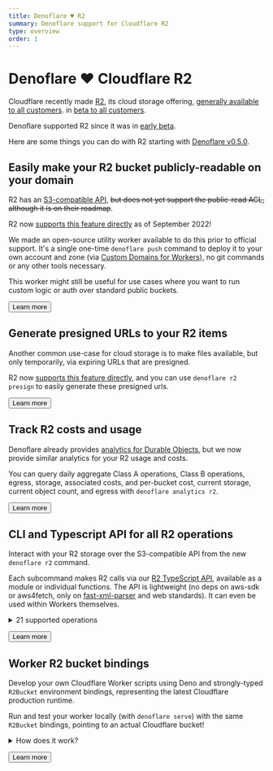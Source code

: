 ```yaml
---
title: Denoflare ♥️ R2
summary: Denoflare support for Cloudflare R2
type: overview
order: 1
---
```


# Denoflare ♥️ Cloudflare R2

Cloudflare recently made [R2](https://developers.cloudflare.com/r2), its cloud storage offering, [generally available to all customers](https://blog.cloudflare.com/r2-ga/). in [beta to all customers](https://blog.cloudflare.com/r2-open-beta/).

<Aside>

Denoflare supported R2 since it was in [early beta](https://blog.cloudflare.com/r2-open-beta/).

</Aside>

Here are some things you can do with R2 starting with [Denoflare v0.5.0](https://github.com/skymethod/denoflare/releases/tag/v0.5.0).

## Easily make your R2 bucket publicly-readable on your domain

R2 has an [S3-compatible API](https://developers.cloudflare.com/r2/platform/s3-compatibility/api/), ~~but does not yet support the public-read ACL, although it is on their roadmap~~.

<Aside>

R2 now [supports this feature directly](https://developers.cloudflare.com/r2/data-access/public-buckets/) as of September 2022!

</Aside>

We made an open-source utility worker available to do this prior to official support. It's a single one-time `denoflare push` command to deploy it to your own account and zone (via [Custom Domains for Workers](https://blog.cloudflare.com/custom-domains-for-workers/)), no git commands or any other tools necessary.

This worker might still be useful for use cases where you want to run custom logic or auth over standard public buckets.

<Button type="primary" href="/examples/r2-public-read">Learn more</Button>

## Generate presigned URLs to your R2 items

Another common use-case for cloud storage is to make files available, but only temporarily, via expiring URLs that are presigned.

R2 now [supports this feature directly](https://developers.cloudflare.com/r2/platform/changelog/#2022-06-17), and you can use `denoflare r2 presign` to easily generate these presigned urls.

<Button type="primary" href="/cli/r2#presign">Learn more</Button>

## Track R2 costs and usage

Denoflare already provides [analytics for Durable Objects](/cli/analytics/durable-objects), but we now provide similar analytics for your R2 usage and costs.

You can query daily aggregate Class A operations, Class B operations, egress, storage, associated costs, and per-bucket cost, current storage, current object count, and egress with `denoflare analytics r2`.

<Button type="primary" href="/cli/analytics/r2">Learn more</Button>

## CLI and Typescript API for all R2 operations

Interact with your R2 storage over the S3-compatible API from the new `denoflare r2` command.

Each subcommand makes R2 calls via our [R2 TypeScript API](https://github.com/skymethod/denoflare/tree/v0.6.0/common/r2), available as a module or individual functions.
The API is lightweight (no deps on aws-sdk or aws4fetch, only on [fast-xml-parser](https://github.com/NaturalIntelligence/fast-xml-parser) and web standards). It can even be used within Workers themselves.

<details>
<summary>21 supported operations</summary>
<div>

```
- listBuckets
- headBucket
- createBucket
- deleteBucket
- getBucketEncryption
- deleteBucketEncryption
- putBucketEncryption
- getBucketLocation

- listObjects
- listObjectsV2
- getObject
- headObject
- putObject
- deleteObject
- deleteObjects
- copyObject

- createMultipartUpload
- abortMultipartUpload
- completeMultipartUpload
- uploadPart
- uploadPartCopy
```

</div>
</details>

<Button type="primary" href="/cli/r2">Learn more</Button>

## Worker R2 bucket bindings

Develop your own Cloudflare Worker scripts using Deno and strongly-typed `R2Bucket` environment bindings, representing the latest Cloudflare production runtime.

Run and test your worker locally (with `denoflare serve`) with the same `R2Bucket` bindings, pointing to an actual Cloudflare bucket!

<details>
<summary>How does it work?</summary>
<div>

```
/-------------------------\                                /------------------
|     denoflare serve     |                                |    cloudflare
|                         |                                |
|  /-------------------\  |                                |
|  |    my_worker.ts   |  |                                |
|  |         |         |  |                                |
|  |  /-------------\  |  |    /----------------------\    |  /-------------\
|  |  |  MY_BUCKET  |- |- |--->| R2 S3-compatible API |------>|  MY_BUCKET  |
|  |  \-------------/  |  |    \----------------------/    |  \-------------/
|  \-------------------/  |                                |
\-------------------------/                                |
```

</div>
</details>

<Button type="primary" href="/cli/serve">Learn more</Button>
